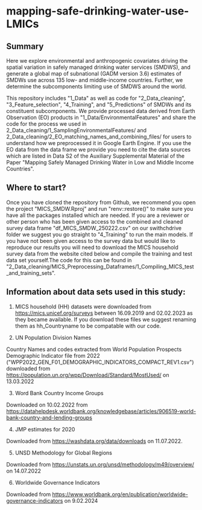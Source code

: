 # mapping-safe-drinking-water-use-LMICs

## Summary

Here we explore environmental and anthropogenic covariates driving the spatial variation in safely managed drinking water services (SMDWS), and generate a global map of subnational (GADM version 3.6) estimates of SMDWs use across 135 low- and middle-income countries. Further, we determine the subcomponents limiting use of SMDWS around the world.

This repository includes "1_Data" as well as code for "2_Data_cleaning", "3_Feature_selection", "4_Training", and "5_Predictions" of SMDWs and its constituent subcomponents. We provide processed data derived from Earth Observation (EO) products in "1_Data/EnvironmentalFeatures" and share the code for the process we used in 2_Data_cleaning/1_SamplingEnvironmentalFeatures/ and 2_Data_cleaning/2_EO_matching_names_and_combining_files/ for users to understand how we preprocessed it in Google Earth Engine. If you use the EO data from the data frame we provide you need to cite the data sources which are listed in Data S2 of the Auxiliary Supplemental Material of the Paper "Mapping Safely Managed Drinking Water in Low and Middle Income Countries".

## Where to start?

Once you have cloned the repository from Github, we recommend you open the project "MICS_SMDW.Rproj" and run "renv::restore()" to make sure you have all the packages installed which are needed. If you are a reviewer or other person who has been given access to the combined and cleaned survey data frame "df_MICS_SMDW_250222.csv" on our swithchdrive folder we suggest you go straight to "4_Training" to run the main models. If you have not been given access to the survey data but would like to reproduce our results you will need to download the MICS household survey data from the website cited below and compile the training and test data set yourself.The code for this can be found in "2_Data_cleaning/MICS_Preprocessing_Dataframes/1_Compiling_MICS_test_and_training_sets".

## Information about data sets used in this study:

1)  MICS household (HH) datasets were downloaded from <https://mics.unicef.org/surveys> between 16.09.2019 and 02.02.2023 as they became available. If you download these files we suggest renaming them as hh_Countryname to be compatable with our code.

2)  UN Population Division Names

Country Names and codes extracted from World Population Prospects Demographic Indicator file from 2022 ("WPP2022_GEN_F01_DEMOGRAPHIC_INDICATORS_COMPACT_REV1.csv") downloaded from <https://population.un.org/wpp/Download/Standard/MostUsed/> on 13.03.2022

3)  Word Bank Country Income Groups

Downloaded on 10.02.2022 from <https://datahelpdesk.worldbank.org/knowledgebase/articles/906519-world-bank-country-and-lending-groups>

4)  JMP estimates for 2020

Downloaded from <https://washdata.org/data/downloads> on 11.07.2022.

5)  UNSD Methodology for Global Regions

Downloaded from <https://unstats.un.org/unsd/methodology/m49/overview/> on 14.07.2022

6) Worldwide Governance Indicators

Downloaded from <https://www.worldbank.org/en/publication/worldwide-governance-indicators> on 9.02.2024 

